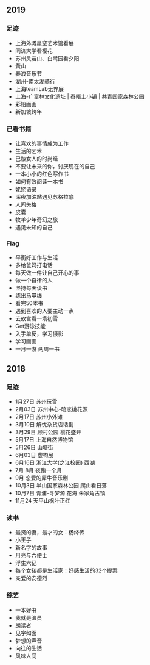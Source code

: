 ## 2019
### 足迹
- 上海外滩星空艺术馆看展
- 同济大学看樱花
- 苏州灵岩山、白鹭园看夕阳
- 黃山
- 春浪音乐节
- 湖州-南太湖骑行
- 上海teamLab无界展
- 上海-广富林文化遗址 | 泰晤士小镇 | 共青国家森林公园
- 彩铅画画
- 新加坡跨年

### 已看书籍
- 让喜欢的事情成为工作
- 生活的艺术
- 巴黎女人的时尚经
- 不要让未来的你，讨厌现在的自己
- 一本小小的红色写作书
- 如何有效阅读一本书
- 姥姥语录
- 深夜加油站遇见苏格拉底
- 人间失格
- 皮囊
- 牧羊少年奇幻之旅
- 遇见未知的自己

### Flag
- 平衡好工作与生活
- 多给爸妈打电话
- 每天做一件让自己开心的事
- 做一个自律的人
- 坚持每天读书
- 练出马甲线
- 看完50本书
- 遇到喜欢的人要主动一点
- 去故宫看一场初雪
- Get游泳技能
- 入手单反，学习摄影
- 学习画画
- 一月一游 两周一书

## 2018
### 足迹
- 1月27日 苏州玩雪
- 2月03日 苏州中心-暗恋桃花源
- 2月17日 苏州小外滩 
- 3月10日 解忧杂货店话剧
- 3月29日 顾村公园 樱花盛开
- 5月17日 上海自然博物馆
- 5月26日 山塘街
- 6月03日 虚构展
- 6月16日 浙江大学(之江校园) 西湖
- 7月 8月 夜跑一个月
- 9月     恋爱的犀牛音乐剧
- 10月3日 半山国家森林公园 爬山看日落
- 10月7日 青浦-寻梦源 花海 朱家角古镇
- 11月24  天平山枫叶正红

### 读书
- 最贤的妻，最才的女：杨绛传
- 小王子
- 新名字的故事
- 月亮与六便士
- 浮生六记
- 每个女孩都是生活家：好感生活的32个提案
- 亲爱的安德烈

### 综艺
- 一本好书
- 我就是演员
- 朗读者
- 见字如面
- 梦想的声音
- 向往的生活
- 风味人间








